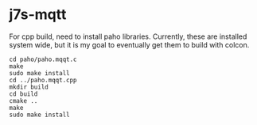 # j7s-mqtt

For cpp build, need to install paho libraries. Currently, these are installed system
wide, but it is my goal to eventually get them to build with colcon.

```
cd paho/paho.mqqt.c
make
sudo make install
cd ../paho.mqqt.cpp
mkdir build
cd build
cmake ..
make
sudo make install
```
